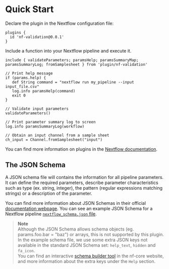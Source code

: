 # Quick Start

Declare the plugin in the Nextflow configuration file:

```nextflow
plugins {
  id 'nf-validation@0.0.1'
}
```

Include a function into your Nextflow pipeline and execute it.

```nextflow
include { validateParameters; paramsHelp; paramsSummaryMap; paramsSummaryLog; fromSamplesheet } from 'plugin/nf-validation'

// Print help message
if (params.help) {
   def String command = "nextflow run my_pipeline --input input_file.csv"
   log.info paramsHelp(command)
   exit 0
}

// Validate input parameters
validateParameters()

// Print parameter summary log to screen
log.info paramsSummaryLog(workflow)

// Obtain an input channel from a sample sheet
ch_input = Channel.fromSamplesheet("input")
```

You can find more information on plugins in the [Nextflow documentation](https://www.nextflow.io/docs/latest/plugins.html#plugins).

## The JSON Schema

A JSON schema file will contains the information for all pipeline parameters. It can define the required parameters, describe parameter characteristics such as type (ex. string, integer), the pattern (regular expressions matching strings) or a description of the parameter.

You can find more information about JSON Schemas in their official [documentation webpage](https://json-schema.org/). You can see an example JSON Schema for a Nextflow pipeline [`nextflow_schema.json` file](https://raw.githubusercontent.com/nextflow-io/nf-validation/master/plugins/nf-validation/src/testResources/nextflow_schema.json).

> **Note**  
> Although the JSON Schema allows schema objects (eg. params.foo.bar = "baz") or arrays, this is not supported by this plugin.  
> In the example schema file, we use some extra JSON keys not available in the standard JSON Schema set: `help_text`, `hidden` and `fa_icon`.  
> You can find an interactive [schema builder tool](https://nf-co.re/pipeline_schema_builder) in the nf-core website, and more information about the extra keys under the `Help` section.
